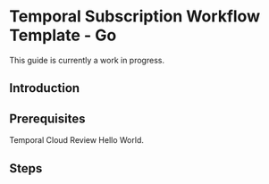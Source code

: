 # Temporal Subscription Workflow Template - Go
This guide is currently a work in progress.

## Introduction

## Prerequisites
Temporal Cloud
Review Hello World.


## Steps